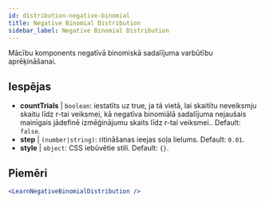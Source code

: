 ```yaml
---
id: distribution-negative-binomial
title: Negative Binomial Distribution
sidebar_label: Negative Binomial Distribution
---
```


Mācību komponents negatīvā binomiskā sadalījuma varbūtību aprēķināšanai.

## Iespējas

* __countTrials__ | `boolean`: iestatīts uz true, ja tā vietā, lai skaitītu neveiksmju skaitu līdz r-tai veiksmei, kā negatīva binomiālā sadalījuma nejaušais mainīgais jādefinē izmēģinājumu skaits līdz r-tai veiksmei.. Default: `false`.
* __step__ | `(number|string)`: ritināšanas ieejas soļa lielums. Default: `0.01`.
* __style__ | `object`: CSS iebūvētie stili. Default: `{}`.


## Piemēri

```jsx live
<LearnNegativeBinomialDistribution />
```


